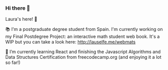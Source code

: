 ### Hi there 👋
Laura's here! :cherry_blossom:

📚 I'm a postgraduate degree student from Spain. I'm currently working on my Final Postdegree Project: an interactive math student web book. It's a WIP but you can take a look here: http://lauselfe.me/webmats

🌱 I’m currently learning React and finishing the Javascript Algorithms and Data Structures Certification from freecodecamp.org (and enjoying it a lot so far!)



<!--
**lauselfe/lauselfe** is a ✨ _special_ ✨ repository because its `README.md` (this file) appears on your GitHub profile.

Here are some ideas to get you started:

- 🔭 I’m currently working on my Final Postdegree Project!
- 🌱 I’m currently learning ...
- 👯 I’m looking to collaborate on ...
- 🤔 I’m looking for help with ...
- 💬 Ask me about ...
- 📫 How to reach me: ...
- 😄 Pronouns: ...
- ⚡ Fun fact: ...
- 🔭 I’m currently working on my Final Postdegree Project!
-->
